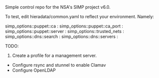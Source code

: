 Simple control repo for the NSA's SIMP project v6.0.

To test, edit hieradata/common.yaml to reflect your environment. Namely:

simp_options::puppet::ca : 
simp_options::puppet::ca_port :
simp_options::puppet::server : 
simp_options::trusted_nets :
simp_options::dns::search :
simp_options::dns::servers :

TODO:

 1. Create a profile for a management server.
   - Configure rsync and stunnel to enable Clamav
   - Configure OpenLDAP
